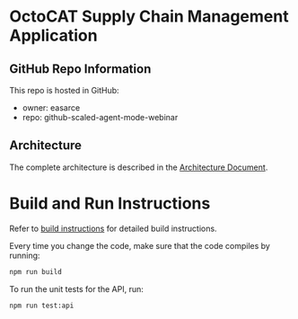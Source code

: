 # OctoCAT Supply Chain Management Application

## GitHub Repo Information

This repo is hosted in GitHub:
- owner: easarce
- repo: github-scaled-agent-mode-webinar

## Architecture

The complete architecture is described in the [Architecture Document](../docs/architecture.md).

# Build and Run Instructions

Refer to [build instructions](../docs/build.md) for detailed build instructions.

Every time you change the code, make sure that the code compiles by running:

```bash
npm run build
```

To run the unit tests for the API, run:

```bash
npm run test:api
```
